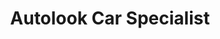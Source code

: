 ---
title: "Autolook Car Specialist"
url: /panama-city/autolook-car-specialist/
shop: Autowerkstatt
---